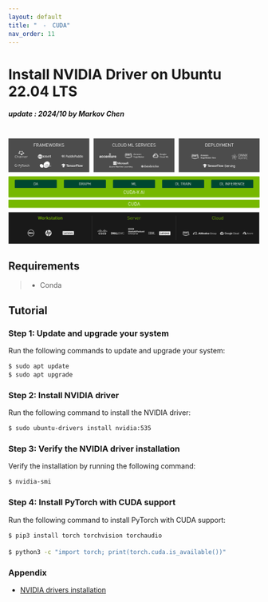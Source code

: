 ```yaml
---
layout: default
title: "　-　CUDA"
nav_order: 11
---
```


# Install NVIDIA Driver on Ubuntu 22.04 LTS
##### update : 2024/10 by Markov Chen
<br>

<div align="center"><img src="../../assets/images/cuda.png" width="720"/></div>

## Requirements

> * Conda

## Tutorial

### Step 1: Update and upgrade your system
Run the following commands to update and upgrade your system:

```bash
$ sudo apt update
$ sudo apt upgrade
```

### Step 2: Install NVIDIA driver
Run the following command to install the NVIDIA driver:

```bash
$ sudo ubuntu-drivers install nvidia:535
```

### Step 3: Verify the NVIDIA driver installation
Verify the installation by running the following command:

```bash
$ nvidia-smi
```

### Step 4: Install PyTorch with CUDA support
Run the following command to install PyTorch with CUDA support:

```bash
$ pip3 install torch torchvision torchaudio

$ python3 -c "import torch; print(torch.cuda.is_available())"
```

### Appendix
* [NVIDIA drivers installation](https://ubuntu.com/server/docs/nvidia-drivers-installation)


